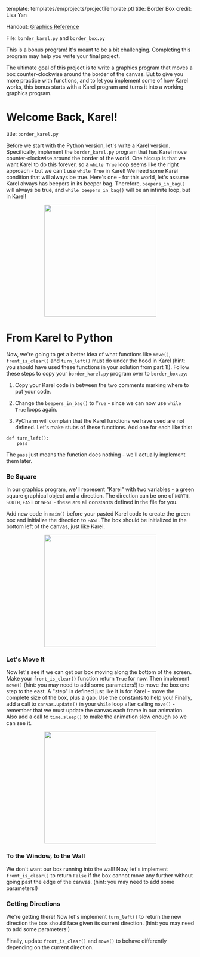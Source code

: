 template: templates/en/projects/projectTemplate.ptl
title: Border Box
credit: Lisa Yan

Handout: [Graphics Reference]({{pathToRoot}}en/resources/graphics.html)

File: `border_karel.py` and `border_box.py`

This is a bonus program! It's meant to be a bit challenging.  Completing this program may help you write your final project.

The ultimate goal of this project is to write a graphics program that moves a box counter-clockwise around the border of the canvas.  But to give you more practice with functions, and to let you implement some of how Karel works, this bonus starts with a Karel program and turns it into a working graphics program.

# Welcome Back, Karel!
title: `border_karel.py`

Before we start with the Python version, let's write a Karel version.  Specifically, implement the `border_karel.py` program that has Karel move counter-clockwise around the border of the world.  One hiccup is that we want Karel to do this forever, so a `while True` loop seems like the right approach - but we can't use `while True` in Karel!  We need some Karel condition that will always be true.  Here's one - for this world, let's assume Karel always has beepers in its beeper bag.  Therefore, `beepers_in_bag()` will always be true, and `while beepers_in_bag()` will be an infinite loop, but in Karel!

<center>
	<img style="width:300px" src="{{pathToRoot}}img/projects/borderBox/borderKarel.png">	
</center>

# From Karel to Python
Now, we're going to get a better idea of what functions like `move()`, `front_is_clear()` and `turn_left()` must do under the hood in Karel (hint: you should have used these functions in your solution from part 1!).  Follow these steps to copy your `border_karel.py` program over to `border_box.py`:

1) Copy your Karel code in between the two comments marking where to put your code.

2) Change the `beepers_in_bag()` to `True` - since we can now use `while True` loops again.

3) PyCharm will complain that the Karel functions we have used are not defined.  Let's make stubs of these functions.  Add one for each like this:

```
def turn_left():
	pass
```

The `pass` just means the function does nothing - we'll actually implement them later.

### Be Square

In our graphics program, we'll represent "Karel" with two variables - a green square graphical object and a direction.  The direction can be one of `NORTH`, `SOUTH`, `EAST` or `WEST` - these are all constants defined in the file for you.				

Add new code in `main()` before your pasted Karel code to create the green box and initialize the direction to `EAST`.  The box should be initialized in the bottom left of the canvas, just like Karel.
           
<center>
	<img style="width:300px" src="{{pathToRoot}}img/projects/borderBox/boxSetup.png">	
</center>

### Let's Move It
Now let's see if we can get our box moving along the bottom of the screen.  Make your `front_is_clear()` function return `True` for now.  Then implement `move()` (hint: you may need to add some parameters!) to move the box one step to the east.  A "step" is defined just like it is for Karel - move the complete size of the box, plus a gap.  Use the constants to help you!  Finally, add a call to `canvas.update()` in your `while` loop after calling `move()` - remember that we must update the canvas each frame in our animation.  Also add a call to `time.sleep()` to make the animation slow enough so we can see it.

<center>
	<img style="width:300px" src="{{pathToRoot}}img/projects/borderBox/boxMove.png">	
</center>

### To the Window, to the Wall
We don't want our box running into the wall!  Now, let's implement `fromt_is_clear()` to return `False` if the box cannot move any further without going past the edge of the canvas. (hint: you may need to add some parameters!)

### Getting Directions
We're getting there!  Now let's implement `turn_left()` to return the new direction the box should face given its current direction.  (hint: you may need to add some parameters!)

Finally, update `front_is_clear()` and `move()` to behave differently depending on the current direction.

